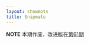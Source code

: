 ```yaml
---
layout: shownote
title: Snipmate
---
```

__NOTE__ 本期作废，改进版在[第61期](http://happycasts.net/episodes/61)

